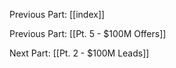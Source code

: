 

Previous Part: [[index]]



Previous Part: [[Pt. 5 - $100M Offers]]



Next Part: [[Pt. 2 - $100M Leads]]
